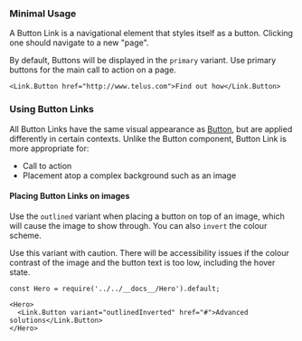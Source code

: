 ### Minimal Usage

A Button Link is a navigational element that styles itself as a button. Clicking one should navigate to a new "page".

By default, Buttons will be displayed in the `primary` variant. Use primary buttons for the main call to action on a page.

```
<Link.Button href="http://www.telus.com">Find out how</Link.Button>
```

### Using Button Links

All Button Links have the same visual appearance as [Button](#button), but are applied differently in certain contexts. Unlike the Button component, Button Link is more appropriate for:

- Call to action
- Placement atop a complex background such as an image

#### Placing Button Links on images

Use the `outlined` variant when placing a button on top of an image, which will cause the image to show through. You can
also `invert` the colour scheme.

Use this variant with caution. There will be accessibility issues if the colour contrast of the image and the button text
is too low, including the hover state.

```
const Hero = require('../../__docs__/Hero').default;

<Hero>
  <Link.Button variant="outlinedInverted" href="#">Advanced solutions</Link.Button>
</Hero>
```
